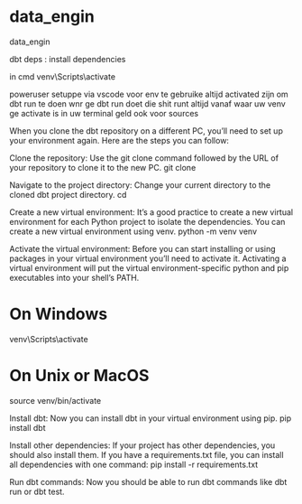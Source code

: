 # data_engin
data_engin


dbt deps :
install dependencies

in cmd
venv\Scripts\activate

poweruser setuppe via vscode voor env te gebruike
altijd activated zijn om dbt run te doen
wnr ge dbt run doet die shit runt altijd vanaf waar uw venv ge activate is in uw terminal
geld ook voor sources



When you clone the dbt repository on a different PC, you’ll need to set up your environment again. Here are the steps you can follow:

Clone the repository: Use the git clone command followed by the URL of your repository to clone it to the new PC.
git clone <your-repository-url>

Navigate to the project directory: Change your current directory to the cloned dbt project directory.
cd <your-dbt-project-directory>

Create a new virtual environment: It’s a good practice to create a new virtual environment for each Python project to isolate the dependencies. You can create a new virtual environment using venv.
python -m venv venv

Activate the virtual environment: Before you can start installing or using packages in your virtual environment you’ll need to activate it. Activating a virtual environment will put the virtual environment-specific python and pip executables into your shell’s PATH.
# On Windows
venv\Scripts\activate

# On Unix or MacOS
source venv/bin/activate

Install dbt: Now you can install dbt in your virtual environment using pip.
pip install dbt

Install other dependencies: If your project has other dependencies, you should also install them. If you have a requirements.txt file, you can install all dependencies with one command:
pip install -r requirements.txt

Run dbt commands: Now you should be able to run dbt commands like dbt run or dbt test.